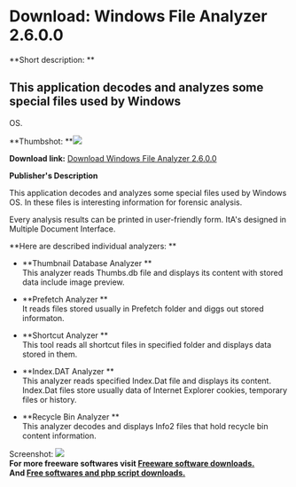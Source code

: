 # Download: Windows File Analyzer 2.6.0.0

**Short description: **

## This application decodes and analyzes some special files used by Windows
OS.

  
**Thumbshot: **![](http://www.freewarefiles.com/screenshot/winfileanalyzer_md.gif)   
  
**Download link:** [Download Windows File Analyzer 2.6.0.0](http://freesoftwares.boysofts.com/Windows-File-Analyzer_program_23090.html)  
  

**Publisher's Description**  
  

This application decodes and analyzes some special files used by Windows OS.
In these files is interesting information for forensic analysis.

Every analysis results can be printed in user-friendly form. ItA's designed in
Multiple Document Interface.

**Here are described individual analyzers: **

  * **Thumbnail Database Analyzer **  
This analyzer reads Thumbs.db file and displays its content with stored data
include image preview.

  * **Prefetch Analyzer **  
It reads files stored usually in Prefetch folder and diggs out stored
informaton.

  * **Shortcut Analyzer **  
This tool reads all shortcut files in specified folder and displays data
stored in them.

  * **Index.DAT Analyzer **  
This analyzer reads specified Index.Dat file and displays its content.
Index.Dat files store usually data of Internet Explorer cookies, temporary
files or history.

  * **Recycle Bin Analyzer **  
This analyzer decodes and displays Info2 files that hold recycle bin content
information.

  
  
Screenshot: ![](http://www.freewarefiles.com/screenshot/winfileanalyzer.gif)  
**For more freeware softwares visit [Freeware software downloads.](http://freesoftwares.boysofts.com/)**   
**And [Free softwares and php script downloads.](http://www.boysofts.com/)**

